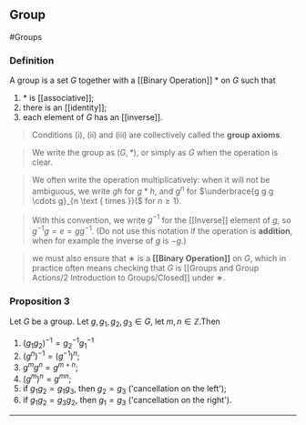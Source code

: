 ## Group
 #Groups 
### Definition
A group is a set $G$ together with a [[Binary Operation]] $*$ on $G$ such that
1) $*$ is [[associative]];
2) there is an [[identity]];
3) each element of $G$ has an [[inverse]].

>Conditions (i), (ii) and (iii) are collectively called the **group axioms**.

>We write the group as $(G, *)$, or simply as $G$ when the operation is clear.

>We often write the operation multiplicatively: when it will not be ambiguous, we write $g h$ for $g * h$, and $g^{n}$ for $\underbrace{g g g \cdots g}_{n \text { times }}($ for $n \geq 1)$. 

>With this convention, we write $g^{-1}$ for the [[Inverse]] element of $g$, so $g^{-1} g=e=g g^{-1}$. (Do not use this notation if the operation is **addition**, when for example the inverse of $g$ is $-g$.)

>we must also ensure that $∗$ is a **[[Binary Operation]]** on $G$, which in practice often means checking that $G$ is [[Groups and Group Actions/2 Introduction to Groups/Closed]] under $∗$.

### Proposition 3
Let $G$ be a group. Let $g, g_{1}, g_{2}, g_{3} \in G$, let $m, n \in \mathbb{Z}$.Then

1) $\left(g_{1}g_{2}\right)^{-1}=g_{2}^{-1}g_{1}^{-1}$
2) $\left(g^{n}\right)^{-1}=\left(g^{-1}\right)^{n};$
3) $g^{m} g^{n}=g^{m+n}$;
4) $\left(g^{m}\right)^{n}=g^{m n} ;$
5) if $g_{1} g_{2}=g_{1} g_{3}$, then $g_{2}=g_{3}$ ('cancellation on the left');
6) if $g_{1} g_{2}=g_{3} g_{2}$, then $g_{1}=g_{3}$ ('cancellation on the right').

---
